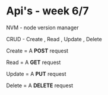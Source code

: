# Api's - week 6/7
NVM - node version manager

CRUD - Create , Read , Update , Delete

Create = A **POST** request

Read = A **GET** request

Update = A **PUT** request

Delete = A **DELETE** request
